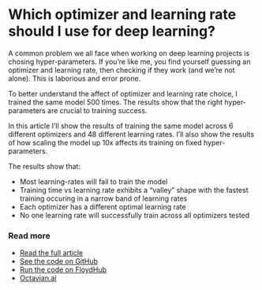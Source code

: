 
# Which optimizer and learning rate should I use for deep learning?

A common problem we all face when working on deep learning projects is chosing hyper-parameters. If you’re like me, you find yourself guessing an optimizer and learning rate, then checking if they work (and we’re not alone). This is laborious and error prone.

To better understand the affect of optimizer and learning rate choice, I trained the same model 500 times. The results show that the right hyper-parameters are crucial to training success.

In this article I’ll show the results of training the same model across 6 different optimizers and 48 different learning rates. I’ll also show the results of how scaling the model up 10x affects its training on fixed hyper-parameters.

The results show that:
- Most learning-rates will fail to train the model
- Training time vs learning rate exhibits a “valley” shape with the fastest training occuring in a narrow band of learning rates
- Each optimizer has a different optimal learning rate
- No one learning rate will successfully train across all optimizers tested


### Read more
- [Read the full article](https://medium.com/octavian-ai/which-optimizer-and-learning-rate-should-i-use-for-deep-learning-5acb418f9b2)
- [See the code on GitHub](https://github.com/Octavian-ai/learning-rates)
- [Run the code on FloydHub](https://www.floydhub.com/davidmack/projects/learning-rates/)
- [Octavian.ai](https://octavian.ai)

